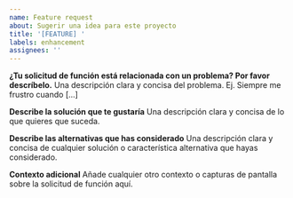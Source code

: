 ```yaml
---
name: Feature request
about: Sugerir una idea para este proyecto
title: '[FEATURE] '
labels: enhancement
assignees: ''
---
```


**¿Tu solicitud de función está relacionada con un problema? Por favor descríbelo.**
Una descripción clara y concisa del problema. Ej. Siempre me frustro cuando [...]

**Describe la solución que te gustaría**
Una descripción clara y concisa de lo que quieres que suceda.

**Describe las alternativas que has considerado**
Una descripción clara y concisa de cualquier solución o característica alternativa que hayas considerado.

**Contexto adicional**
Añade cualquier otro contexto o capturas de pantalla sobre la solicitud de función aquí.
